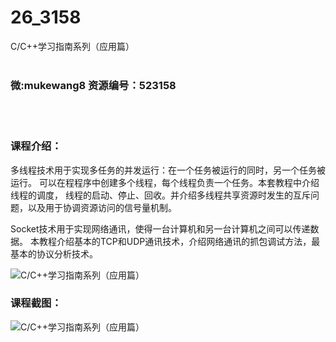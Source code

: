 # 26_3158
C/C++学习指南系列（应用篇）
<br/></br>
<h3>微:mukewang8 资源编号：523158</h3>
<br/></br>
<h3>课程介绍：</h3>
<p>多线程技术用于实现多任务的并发运行：在一个任务被运行的同时，另一个任务被运行。 可以在程程序中创建多个线程，每个线程负责一个任务。本套教程中介绍线程的调度， 线程的启动、停止、回收。并介绍多线程共享资源时发生的互斥问题，以及用于协调资源访问的信号量机制。</p>
<p>Socket技术用于实现网络通讯，使得一台计算机和另一台计算机之间可以传递数据。 本教程介绍基本的T<a title="查看与 C 相关的文章" target="_blank">C</a>P和UDP通讯技术，介绍网络通讯的抓包调试方法，最基本的协议分析技术。</p>
<p><img src="https://www.ko996.com/wp-content/uploads/img/2018/07/1-40-300x170.png" alt="C/C++学习指南系列（应用篇）"></p>
<h3>课程截图：</h3>
<p><img src="https://www.ko996.com/wp-content/uploads/img/2018/07/2-44.png" alt="C/C++学习指南系列（应用篇）"></p>
